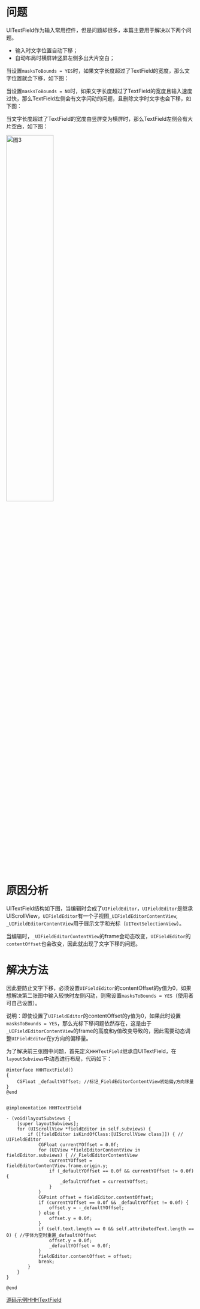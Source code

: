 # 问题

UITextField作为输入常用控件，但是问题却很多，本篇主要用于解决以下两个问题。

- 输入时文字位置自动下移；
- 自动布局时横屏转竖屏左侧多出大片空白；


当设置`masksToBounds = YES`时，如果文字长度超过了TextField的宽度，那么文字位置就会下移，如下图：



当设置`masksToBounds = NO`时，如果文字长度超过了TextField的宽度且输入速度过快，那么TextField左侧会有文字闪动的问题，且删除文字时文字也会下移，如下图：



当文字长度超过了TextField的宽度由竖屏变为横屏时，那么TextField左侧会有大片空白，如下图：

<img src="https://raw.githubusercontent.com/xiaoaihhh/problemsOfiOS/master/images/HHHTextField/TextField结构.png" width="50%" height="50%" title="图3">



# 原因分析

UITextField结构如下图，当编辑时会成了`UIFieldEditor`，`UIFieldEditor`是继承UIScrollView，`UIFieldEditor`有一个子视图`_UIFieldEditorContentView`, `_UIFieldEditorContentView`用于展示文字和光标（`UITextSelectionView`）。



当编辑时，`_UIFieldEditorContentView`的frame会动态改变，`UIFieldEditor`的`contentOffset`也会改变，因此就出现了文字下移的问题。



# 解决方法

因此要防止文字下移，必须设置`UIFieldEditor`的contentOffset的y值为0，如果想解决第二张图中输入较快时左侧闪动，则需设置`masksToBounds = YES`（使用者可自己设置）。

说明：即使设置了`UIFieldEditor`的contentOffset的y值为0，如果此时设置`masksToBounds = YES`，那么光标下移问题依然存在，这是由于`_UIFieldEditorContentView`的frame的高度和y值改变导致的，因此需要动态调整`UIFieldEditor`在y方向的偏移量。

为了解决前三张图中问题，首先定义`HHHTextField`继承自UITextField，在`layoutSubviews`中动态进行布局，代码如下：

```
@interface HHHTextField()
{
    CGFloat _defaultYOffset; //标记_FieldEditorContentView初始偏y方向移量
}
@end


@implementation HHHTextField

- (void)layoutSubviews {
    [super layoutSubviews];
    for (UIScrollView *fieldEditor in self.subviews) {
        if ([fieldEditor isKindOfClass:[UIScrollView class]]) { // UIFieldEditor
            CGFloat currentYOffset = 0.0f;
            for (UIView *fieldEditorContentView in fieldEditor.subviews) { //_FieldEditorContentView
                currentYOffset = fieldEditorContentView.frame.origin.y;
                if (_defaultYOffset == 0.0f && currentYOffset != 0.0f) {
                    _defaultYOffset = currentYOffset;
                }
            }
            CGPoint offset = fieldEditor.contentOffset;
            if (currentYOffset == 0.0f && _defaultYOffset != 0.0f) {
                offset.y = -_defaultYOffset;
            } else {
                offset.y = 0.0f;
            }
            if (self.text.length == 0 && self.attributedText.length == 0) { //字体为空时重置_defaultYOffset
                offset.y = 0.0f;
                _defaultYOffset = 0.0f;
            }
            fieldEditor.contentOffset = offset;
            break;
        }
    }
}

@end
```



[源码示例HHHTextField](https://github.com/xiaoaihhh/problemsOfiOS/tree/master/HHHTextField)